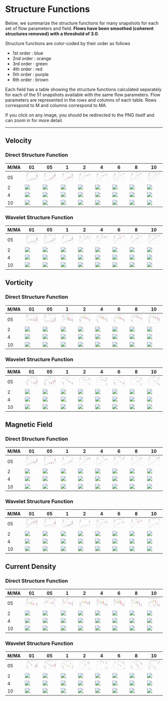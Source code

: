 # Structure Functions

Below, we summarize the structure functions for many snapshots for each set of flow parameters and field.
**Flows have been smoothed (coherent structures removed) with a threshold of 3.0**.

Structure functions are color-coded by their order as follows

  * 1st order : blue
  * 2nd order : orange
  * 3rd order : green
  * 4th order : red
  * 5th order : purple
  * 6th order : brown

Each field has a table showing the structure functions calculated separately for each of the 51 snapshots available with the same flow parameters.
Flow parameters are represented in the rows and columns of each table.
Rows correspond to M and columns correspond to MA.

If you click on any image, you should be redirected to the PNG itself and can zoom in for more detail.

---

## Velocity

### Direct Structure Function

|M/MA| 01 | 05 | 1 | 2 | 4 | 6 | 8 | 10 |
|----|----|----|---|---|---|---|---|----|
| 05 |<img src="M05MA01/w4t-plot-structure-function-ansatz-violin-008_M05MA01_avrg_vel_dsf_denoise-03d00-smooth.png">|<img src="M05MA05/w4t-plot-structure-function-ansatz-violin-008_M05MA05_avrg_vel_dsf_denoise-03d00-smooth.png">|<img src="M05MA1/w4t-plot-structure-function-ansatz-violin-008_M05MA1_avrg_vel_dsf_denoise-03d00-smooth.png">|<img src="M05MA2/w4t-plot-structure-function-ansatz-violin-008_M05MA2_avrg_vel_dsf_denoise-03d00-smooth.png">|<img src="M05MA4/w4t-plot-structure-function-ansatz-violin-008_M05MA4_avrg_vel_dsf_denoise-03d00-smooth.png">|<img src="M05MA6/w4t-plot-structure-function-ansatz-violin-008_M05MA6_avrg_vel_dsf_denoise-03d00-smooth.png">|<img src="M05MA8/w4t-plot-structure-function-ansatz-violin-008_M05MA8_avrg_vel_dsf_denoise-03d00-smooth.png">|<img src="M05MA10/w4t-plot-structure-function-ansatz-violin-008_M05MA10_avrg_vel_dsf_denoise-03d00-smooth.png">|
| 2  |<img src="M2MA01/w4t-plot-structure-function-ansatz-violin-008_M2MA01_avrg_vel_dsf_denoise-03d00-smooth.png">|<img src="M2MA05/w4t-plot-structure-function-ansatz-violin-008_M2MA05_avrg_vel_dsf_denoise-03d00-smooth.png">|<img src="M2MA1/w4t-plot-structure-function-ansatz-violin-008_M2MA1_avrg_vel_dsf_denoise-03d00-smooth.png">|<img src="M2MA2/w4t-plot-structure-function-ansatz-violin-008_M2MA2_avrg_vel_dsf_denoise-03d00-smooth.png">|<img src="M2MA4/w4t-plot-structure-function-ansatz-violin-008_M2MA4_avrg_vel_dsf_denoise-03d00-smooth.png">|<img src="M2MA6/w4t-plot-structure-function-ansatz-violin-008_M2MA6_avrg_vel_dsf_denoise-03d00-smooth.png">|<img src="M2MA8/w4t-plot-structure-function-ansatz-violin-008_M2MA8_avrg_vel_dsf_denoise-03d00-smooth.png">|<img src="M2MA10/w4t-plot-structure-function-ansatz-violin-008_M2MA10_avrg_vel_dsf_denoise-03d00-smooth.png">|
| 4  |<img src="M4MA01/w4t-plot-structure-function-ansatz-violin-008_M4MA01_avrg_vel_dsf_denoise-03d00-smooth.png">|<img src="M4MA05/w4t-plot-structure-function-ansatz-violin-008_M4MA05_avrg_vel_dsf_denoise-03d00-smooth.png">|<img src="M4MA1/w4t-plot-structure-function-ansatz-violin-008_M4MA1_avrg_vel_dsf_denoise-03d00-smooth.png">|<img src="M4MA2/w4t-plot-structure-function-ansatz-violin-008_M4MA2_avrg_vel_dsf_denoise-03d00-smooth.png">|<img src="M4MA4/w4t-plot-structure-function-ansatz-violin-008_M4MA4_avrg_vel_dsf_denoise-03d00-smooth.png">|<img src="M4MA6/w4t-plot-structure-function-ansatz-violin-008_M4MA6_avrg_vel_dsf_denoise-03d00-smooth.png">|<img src="M4MA8/w4t-plot-structure-function-ansatz-violin-008_M4MA8_avrg_vel_dsf_denoise-03d00-smooth.png">|<img src="M4MA10/w4t-plot-structure-function-ansatz-violin-008_M4MA10_avrg_vel_dsf_denoise-03d00-smooth.png">|
| 10 |<img src="M10MA01/w4t-plot-structure-function-ansatz-violin-008_M10MA01_avrg_vel_dsf_denoise-03d00-smooth.png">|<img src="M10MA05/w4t-plot-structure-function-ansatz-violin-008_M10MA05_avrg_vel_dsf_denoise-03d00-smooth.png">|<img src="M10MA1/w4t-plot-structure-function-ansatz-violin-008_M10MA1_avrg_vel_dsf_denoise-03d00-smooth.png">|<img src="M10MA2/w4t-plot-structure-function-ansatz-violin-008_M10MA2_avrg_vel_dsf_denoise-03d00-smooth.png">|<img src="M10MA4/w4t-plot-structure-function-ansatz-violin-008_M10MA4_avrg_vel_dsf_denoise-03d00-smooth.png">|<img src="M10MA6/w4t-plot-structure-function-ansatz-violin-008_M10MA6_avrg_vel_dsf_denoise-03d00-smooth.png">|<img src="M10MA8/w4t-plot-structure-function-ansatz-violin-008_M10MA8_avrg_vel_dsf_denoise-03d00-smooth.png">|<img src="M10MA10/w4t-plot-structure-function-ansatz-violin-008_M10MA10_avrg_vel_dsf_denoise-03d00-smooth.png">|

### Wavelet Structure Function

|M/MA| 01 | 05 | 1 | 2 | 4 | 6 | 8 | 10 |
|----|----|----|---|---|---|---|---|----|
| 05 |<img src="M05MA01/w4t-plot-structure-function-ansatz-violin-008_M05MA01_avrg_vel_wsf_denoise-03d00-smooth.png">|<img src="M05MA05/w4t-plot-structure-function-ansatz-violin-008_M05MA05_avrg_vel_wsf_denoise-03d00-smooth.png">|<img src="M05MA1/w4t-plot-structure-function-ansatz-violin-008_M05MA1_avrg_vel_wsf_denoise-03d00-smooth.png">|<img src="M05MA2/w4t-plot-structure-function-ansatz-violin-008_M05MA2_avrg_vel_wsf_denoise-03d00-smooth.png">|<img src="M05MA4/w4t-plot-structure-function-ansatz-violin-008_M05MA4_avrg_vel_wsf_denoise-03d00-smooth.png">|<img src="M05MA6/w4t-plot-structure-function-ansatz-violin-008_M05MA6_avrg_vel_wsf_denoise-03d00-smooth.png">|<img src="M05MA8/w4t-plot-structure-function-ansatz-violin-008_M05MA8_avrg_vel_wsf_denoise-03d00-smooth.png">|<img src="M05MA10/w4t-plot-structure-function-ansatz-violin-008_M05MA10_avrg_vel_wsf_denoise-03d00-smooth.png">|
| 2  |<img src="M2MA01/w4t-plot-structure-function-ansatz-violin-008_M2MA01_avrg_vel_wsf_denoise-03d00-smooth.png">|<img src="M2MA05/w4t-plot-structure-function-ansatz-violin-008_M2MA05_avrg_vel_wsf_denoise-03d00-smooth.png">|<img src="M2MA1/w4t-plot-structure-function-ansatz-violin-008_M2MA1_avrg_vel_wsf_denoise-03d00-smooth.png">|<img src="M2MA2/w4t-plot-structure-function-ansatz-violin-008_M2MA2_avrg_vel_wsf_denoise-03d00-smooth.png">|<img src="M2MA4/w4t-plot-structure-function-ansatz-violin-008_M2MA4_avrg_vel_wsf_denoise-03d00-smooth.png">|<img src="M2MA6/w4t-plot-structure-function-ansatz-violin-008_M2MA6_avrg_vel_wsf_denoise-03d00-smooth.png">|<img src="M2MA8/w4t-plot-structure-function-ansatz-violin-008_M2MA8_avrg_vel_wsf_denoise-03d00-smooth.png">|<img src="M2MA10/w4t-plot-structure-function-ansatz-violin-008_M2MA10_avrg_vel_wsf_denoise-03d00-smooth.png">|
| 4  |<img src="M4MA01/w4t-plot-structure-function-ansatz-violin-008_M4MA01_avrg_vel_wsf_denoise-03d00-smooth.png">|<img src="M4MA05/w4t-plot-structure-function-ansatz-violin-008_M4MA05_avrg_vel_wsf_denoise-03d00-smooth.png">|<img src="M4MA1/w4t-plot-structure-function-ansatz-violin-008_M4MA1_avrg_vel_wsf_denoise-03d00-smooth.png">|<img src="M4MA2/w4t-plot-structure-function-ansatz-violin-008_M4MA2_avrg_vel_wsf_denoise-03d00-smooth.png">|<img src="M4MA4/w4t-plot-structure-function-ansatz-violin-008_M4MA4_avrg_vel_wsf_denoise-03d00-smooth.png">|<img src="M4MA6/w4t-plot-structure-function-ansatz-violin-008_M4MA6_avrg_vel_wsf_denoise-03d00-smooth.png">|<img src="M4MA8/w4t-plot-structure-function-ansatz-violin-008_M4MA8_avrg_vel_wsf_denoise-03d00-smooth.png">|<img src="M4MA10/w4t-plot-structure-function-ansatz-violin-008_M4MA10_avrg_vel_wsf_denoise-03d00-smooth.png">|
| 10 |<img src="M10MA01/w4t-plot-structure-function-ansatz-violin-008_M10MA01_avrg_vel_wsf_denoise-03d00-smooth.png">|<img src="M10MA05/w4t-plot-structure-function-ansatz-violin-008_M10MA05_avrg_vel_wsf_denoise-03d00-smooth.png">|<img src="M10MA1/w4t-plot-structure-function-ansatz-violin-008_M10MA1_avrg_vel_wsf_denoise-03d00-smooth.png">|<img src="M10MA2/w4t-plot-structure-function-ansatz-violin-008_M10MA2_avrg_vel_wsf_denoise-03d00-smooth.png">|<img src="M10MA4/w4t-plot-structure-function-ansatz-violin-008_M10MA4_avrg_vel_wsf_denoise-03d00-smooth.png">|<img src="M10MA6/w4t-plot-structure-function-ansatz-violin-008_M10MA6_avrg_vel_wsf_denoise-03d00-smooth.png">|<img src="M10MA8/w4t-plot-structure-function-ansatz-violin-008_M10MA8_avrg_vel_wsf_denoise-03d00-smooth.png">|<img src="M10MA10/w4t-plot-structure-function-ansatz-violin-008_M10MA10_avrg_vel_wsf_denoise-03d00-smooth.png">|

## Vorticity

### Direct Structure Function

|M/MA| 01 | 05 | 1 | 2 | 4 | 6 | 8 | 10 |
|----|----|----|---|---|---|---|---|----|
| 05 |<img src="M05MA01/w4t-plot-structure-function-ansatz-violin-008_M05MA01_avrg_vort_dsf_denoise-03d00-smooth.png">|<img src="M05MA05/w4t-plot-structure-function-ansatz-violin-008_M05MA05_avrg_vort_dsf_denoise-03d00-smooth.png">|<img src="M05MA1/w4t-plot-structure-function-ansatz-violin-008_M05MA1_avrg_vort_dsf_denoise-03d00-smooth.png">|<img src="M05MA2/w4t-plot-structure-function-ansatz-violin-008_M05MA2_avrg_vort_dsf_denoise-03d00-smooth.png">|<img src="M05MA4/w4t-plot-structure-function-ansatz-violin-008_M05MA4_avrg_vort_dsf_denoise-03d00-smooth.png">|<img src="M05MA6/w4t-plot-structure-function-ansatz-violin-008_M05MA6_avrg_vort_dsf_denoise-03d00-smooth.png">|<img src="M05MA8/w4t-plot-structure-function-ansatz-violin-008_M05MA8_avrg_vort_dsf_denoise-03d00-smooth.png">|<img src="M05MA10/w4t-plot-structure-function-ansatz-violin-008_M05MA10_avrg_vort_dsf_denoise-03d00-smooth.png">|
| 2  |<img src="M2MA01/w4t-plot-structure-function-ansatz-violin-008_M2MA01_avrg_vort_dsf_denoise-03d00-smooth.png">|<img src="M2MA05/w4t-plot-structure-function-ansatz-violin-008_M2MA05_avrg_vort_dsf_denoise-03d00-smooth.png">|<img src="M2MA1/w4t-plot-structure-function-ansatz-violin-008_M2MA1_avrg_vort_dsf_denoise-03d00-smooth.png">|<img src="M2MA2/w4t-plot-structure-function-ansatz-violin-008_M2MA2_avrg_vort_dsf_denoise-03d00-smooth.png">|<img src="M2MA4/w4t-plot-structure-function-ansatz-violin-008_M2MA4_avrg_vort_dsf_denoise-03d00-smooth.png">|<img src="M2MA6/w4t-plot-structure-function-ansatz-violin-008_M2MA6_avrg_vort_dsf_denoise-03d00-smooth.png">|<img src="M2MA8/w4t-plot-structure-function-ansatz-violin-008_M2MA8_avrg_vort_dsf_denoise-03d00-smooth.png">|<img src="M2MA10/w4t-plot-structure-function-ansatz-violin-008_M2MA10_avrg_vort_dsf_denoise-03d00-smooth.png">|
| 4  |<img src="M4MA01/w4t-plot-structure-function-ansatz-violin-008_M4MA01_avrg_vort_dsf_denoise-03d00-smooth.png">|<img src="M4MA05/w4t-plot-structure-function-ansatz-violin-008_M4MA05_avrg_vort_dsf_denoise-03d00-smooth.png">|<img src="M4MA1/w4t-plot-structure-function-ansatz-violin-008_M4MA1_avrg_vort_dsf_denoise-03d00-smooth.png">|<img src="M4MA2/w4t-plot-structure-function-ansatz-violin-008_M4MA2_avrg_vort_dsf_denoise-03d00-smooth.png">|<img src="M4MA4/w4t-plot-structure-function-ansatz-violin-008_M4MA4_avrg_vort_dsf_denoise-03d00-smooth.png">|<img src="M4MA6/w4t-plot-structure-function-ansatz-violin-008_M4MA6_avrg_vort_dsf_denoise-03d00-smooth.png">|<img src="M4MA8/w4t-plot-structure-function-ansatz-violin-008_M4MA8_avrg_vort_dsf_denoise-03d00-smooth.png">|<img src="M4MA10/w4t-plot-structure-function-ansatz-violin-008_M4MA10_avrg_vort_dsf_denoise-03d00-smooth.png">|
| 10 |<img src="M10MA01/w4t-plot-structure-function-ansatz-violin-008_M10MA01_avrg_vort_dsf_denoise-03d00-smooth.png">|<img src="M10MA05/w4t-plot-structure-function-ansatz-violin-008_M10MA05_avrg_vort_dsf_denoise-03d00-smooth.png">|<img src="M10MA1/w4t-plot-structure-function-ansatz-violin-008_M10MA1_avrg_vort_dsf_denoise-03d00-smooth.png">|<img src="M10MA2/w4t-plot-structure-function-ansatz-violin-008_M10MA2_avrg_vort_dsf_denoise-03d00-smooth.png">|<img src="M10MA4/w4t-plot-structure-function-ansatz-violin-008_M10MA4_avrg_vort_dsf_denoise-03d00-smooth.png">|<img src="M10MA6/w4t-plot-structure-function-ansatz-violin-008_M10MA6_avrg_vort_dsf_denoise-03d00-smooth.png">|<img src="M10MA8/w4t-plot-structure-function-ansatz-violin-008_M10MA8_avrg_vort_dsf_denoise-03d00-smooth.png">|<img src="M10MA10/w4t-plot-structure-function-ansatz-violin-008_M10MA10_avrg_vort_dsf_denoise-03d00-smooth.png">|

### Wavelet Structure Function

|M/MA| 01 | 05 | 1 | 2 | 4 | 6 | 8 | 10 |
|----|----|----|---|---|---|---|---|----|
| 05 |<img src="M05MA01/w4t-plot-structure-function-ansatz-violin-008_M05MA01_avrg_vort_wsf_denoise-03d00-smooth.png">|<img src="M05MA05/w4t-plot-structure-function-ansatz-violin-008_M05MA05_avrg_vort_wsf_denoise-03d00-smooth.png">|<img src="M05MA1/w4t-plot-structure-function-ansatz-violin-008_M05MA1_avrg_vort_wsf_denoise-03d00-smooth.png">|<img src="M05MA2/w4t-plot-structure-function-ansatz-violin-008_M05MA2_avrg_vort_wsf_denoise-03d00-smooth.png">|<img src="M05MA4/w4t-plot-structure-function-ansatz-violin-008_M05MA4_avrg_vort_wsf_denoise-03d00-smooth.png">|<img src="M05MA6/w4t-plot-structure-function-ansatz-violin-008_M05MA6_avrg_vort_wsf_denoise-03d00-smooth.png">|<img src="M05MA8/w4t-plot-structure-function-ansatz-violin-008_M05MA8_avrg_vort_wsf_denoise-03d00-smooth.png">|<img src="M05MA10/w4t-plot-structure-function-ansatz-violin-008_M05MA10_avrg_vort_wsf_denoise-03d00-smooth.png">|
| 2  |<img src="M2MA01/w4t-plot-structure-function-ansatz-violin-008_M2MA01_avrg_vort_wsf_denoise-03d00-smooth.png">|<img src="M2MA05/w4t-plot-structure-function-ansatz-violin-008_M2MA05_avrg_vort_wsf_denoise-03d00-smooth.png">|<img src="M2MA1/w4t-plot-structure-function-ansatz-violin-008_M2MA1_avrg_vort_wsf_denoise-03d00-smooth.png">|<img src="M2MA2/w4t-plot-structure-function-ansatz-violin-008_M2MA2_avrg_vort_wsf_denoise-03d00-smooth.png">|<img src="M2MA4/w4t-plot-structure-function-ansatz-violin-008_M2MA4_avrg_vort_wsf_denoise-03d00-smooth.png">|<img src="M2MA6/w4t-plot-structure-function-ansatz-violin-008_M2MA6_avrg_vort_wsf_denoise-03d00-smooth.png">|<img src="M2MA8/w4t-plot-structure-function-ansatz-violin-008_M2MA8_avrg_vort_wsf_denoise-03d00-smooth.png">|<img src="M2MA10/w4t-plot-structure-function-ansatz-violin-008_M2MA10_avrg_vort_wsf_denoise-03d00-smooth.png">|
| 4  |<img src="M4MA01/w4t-plot-structure-function-ansatz-violin-008_M4MA01_avrg_vort_wsf_denoise-03d00-smooth.png">|<img src="M4MA05/w4t-plot-structure-function-ansatz-violin-008_M4MA05_avrg_vort_wsf_denoise-03d00-smooth.png">|<img src="M4MA1/w4t-plot-structure-function-ansatz-violin-008_M4MA1_avrg_vort_wsf_denoise-03d00-smooth.png">|<img src="M4MA2/w4t-plot-structure-function-ansatz-violin-008_M4MA2_avrg_vort_wsf_denoise-03d00-smooth.png">|<img src="M4MA4/w4t-plot-structure-function-ansatz-violin-008_M4MA4_avrg_vort_wsf_denoise-03d00-smooth.png">|<img src="M4MA6/w4t-plot-structure-function-ansatz-violin-008_M4MA6_avrg_vort_wsf_denoise-03d00-smooth.png">|<img src="M4MA8/w4t-plot-structure-function-ansatz-violin-008_M4MA8_avrg_vort_wsf_denoise-03d00-smooth.png">|<img src="M4MA10/w4t-plot-structure-function-ansatz-violin-008_M4MA10_avrg_vort_wsf_denoise-03d00-smooth.png">|
| 10 |<img src="M10MA01/w4t-plot-structure-function-ansatz-violin-008_M10MA01_avrg_vort_wsf_denoise-03d00-smooth.png">|<img src="M10MA05/w4t-plot-structure-function-ansatz-violin-008_M10MA05_avrg_vort_wsf_denoise-03d00-smooth.png">|<img src="M10MA1/w4t-plot-structure-function-ansatz-violin-008_M10MA1_avrg_vort_wsf_denoise-03d00-smooth.png">|<img src="M10MA2/w4t-plot-structure-function-ansatz-violin-008_M10MA2_avrg_vort_wsf_denoise-03d00-smooth.png">|<img src="M10MA4/w4t-plot-structure-function-ansatz-violin-008_M10MA4_avrg_vort_wsf_denoise-03d00-smooth.png">|<img src="M10MA6/w4t-plot-structure-function-ansatz-violin-008_M10MA6_avrg_vort_wsf_denoise-03d00-smooth.png">|<img src="M10MA8/w4t-plot-structure-function-ansatz-violin-008_M10MA8_avrg_vort_wsf_denoise-03d00-smooth.png">|<img src="M10MA10/w4t-plot-structure-function-ansatz-violin-008_M10MA10_avrg_vort_wsf_denoise-03d00-smooth.png">|

## Magnetic Field

### Direct Structure Function

|M/MA| 01 | 05 | 1 | 2 | 4 | 6 | 8 | 10 |
|----|----|----|---|---|---|---|---|----|
| 05 |<img src="M05MA01/w4t-plot-structure-function-ansatz-violin-008_M05MA01_avrg_mag_dsf_denoise-03d00-smooth.png">|<img src="M05MA05/w4t-plot-structure-function-ansatz-violin-008_M05MA05_avrg_mag_dsf_denoise-03d00-smooth.png">|<img src="M05MA1/w4t-plot-structure-function-ansatz-violin-008_M05MA1_avrg_mag_dsf_denoise-03d00-smooth.png">|<img src="M05MA2/w4t-plot-structure-function-ansatz-violin-008_M05MA2_avrg_mag_dsf_denoise-03d00-smooth.png">|<img src="M05MA4/w4t-plot-structure-function-ansatz-violin-008_M05MA4_avrg_mag_dsf_denoise-03d00-smooth.png">|<img src="M05MA6/w4t-plot-structure-function-ansatz-violin-008_M05MA6_avrg_mag_dsf_denoise-03d00-smooth.png">|<img src="M05MA8/w4t-plot-structure-function-ansatz-violin-008_M05MA8_avrg_mag_dsf_denoise-03d00-smooth.png">|<img src="M05MA10/w4t-plot-structure-function-ansatz-violin-008_M05MA10_avrg_mag_dsf_denoise-03d00-smooth.png">|
| 2  |<img src="M2MA01/w4t-plot-structure-function-ansatz-violin-008_M2MA01_avrg_mag_dsf_denoise-03d00-smooth.png">|<img src="M2MA05/w4t-plot-structure-function-ansatz-violin-008_M2MA05_avrg_mag_dsf_denoise-03d00-smooth.png">|<img src="M2MA1/w4t-plot-structure-function-ansatz-violin-008_M2MA1_avrg_mag_dsf_denoise-03d00-smooth.png">|<img src="M2MA2/w4t-plot-structure-function-ansatz-violin-008_M2MA2_avrg_mag_dsf_denoise-03d00-smooth.png">|<img src="M2MA4/w4t-plot-structure-function-ansatz-violin-008_M2MA4_avrg_mag_dsf_denoise-03d00-smooth.png">|<img src="M2MA6/w4t-plot-structure-function-ansatz-violin-008_M2MA6_avrg_mag_dsf_denoise-03d00-smooth.png">|<img src="M2MA8/w4t-plot-structure-function-ansatz-violin-008_M2MA8_avrg_mag_dsf_denoise-03d00-smooth.png">|<img src="M2MA10/w4t-plot-structure-function-ansatz-violin-008_M2MA10_avrg_mag_dsf_denoise-03d00-smooth.png">|
| 4  |<img src="M4MA01/w4t-plot-structure-function-ansatz-violin-008_M4MA01_avrg_mag_dsf_denoise-03d00-smooth.png">|<img src="M4MA05/w4t-plot-structure-function-ansatz-violin-008_M4MA05_avrg_mag_dsf_denoise-03d00-smooth.png">|<img src="M4MA1/w4t-plot-structure-function-ansatz-violin-008_M4MA1_avrg_mag_dsf_denoise-03d00-smooth.png">|<img src="M4MA2/w4t-plot-structure-function-ansatz-violin-008_M4MA2_avrg_mag_dsf_denoise-03d00-smooth.png">|<img src="M4MA4/w4t-plot-structure-function-ansatz-violin-008_M4MA4_avrg_mag_dsf_denoise-03d00-smooth.png">|<img src="M4MA6/w4t-plot-structure-function-ansatz-violin-008_M4MA6_avrg_mag_dsf_denoise-03d00-smooth.png">|<img src="M4MA8/w4t-plot-structure-function-ansatz-violin-008_M4MA8_avrg_mag_dsf_denoise-03d00-smooth.png">|<img src="M4MA10/w4t-plot-structure-function-ansatz-violin-008_M4MA10_avrg_mag_dsf_denoise-03d00-smooth.png">|
| 10 |<img src="M10MA01/w4t-plot-structure-function-ansatz-violin-008_M10MA01_avrg_mag_dsf_denoise-03d00-smooth.png">|<img src="M10MA05/w4t-plot-structure-function-ansatz-violin-008_M10MA05_avrg_mag_dsf_denoise-03d00-smooth.png">|<img src="M10MA1/w4t-plot-structure-function-ansatz-violin-008_M10MA1_avrg_mag_dsf_denoise-03d00-smooth.png">|<img src="M10MA2/w4t-plot-structure-function-ansatz-violin-008_M10MA2_avrg_mag_dsf_denoise-03d00-smooth.png">|<img src="M10MA4/w4t-plot-structure-function-ansatz-violin-008_M10MA4_avrg_mag_dsf_denoise-03d00-smooth.png">|<img src="M10MA6/w4t-plot-structure-function-ansatz-violin-008_M10MA6_avrg_mag_dsf_denoise-03d00-smooth.png">|<img src="M10MA8/w4t-plot-structure-function-ansatz-violin-008_M10MA8_avrg_mag_dsf_denoise-03d00-smooth.png">|<img src="M10MA10/w4t-plot-structure-function-ansatz-violin-008_M10MA10_avrg_mag_dsf_denoise-03d00-smooth.png">|

### Wavelet Structure Function

|M/MA| 01 | 05 | 1 | 2 | 4 | 6 | 8 | 10 |
|----|----|----|---|---|---|---|---|----|
| 05 |<img src="M05MA01/w4t-plot-structure-function-ansatz-violin-008_M05MA01_avrg_mag_wsf_denoise-03d00-smooth.png">|<img src="M05MA05/w4t-plot-structure-function-ansatz-violin-008_M05MA05_avrg_mag_wsf_denoise-03d00-smooth.png">|<img src="M05MA1/w4t-plot-structure-function-ansatz-violin-008_M05MA1_avrg_mag_wsf_denoise-03d00-smooth.png">|<img src="M05MA2/w4t-plot-structure-function-ansatz-violin-008_M05MA2_avrg_mag_wsf_denoise-03d00-smooth.png">|<img src="M05MA4/w4t-plot-structure-function-ansatz-violin-008_M05MA4_avrg_mag_wsf_denoise-03d00-smooth.png">|<img src="M05MA6/w4t-plot-structure-function-ansatz-violin-008_M05MA6_avrg_mag_wsf_denoise-03d00-smooth.png">|<img src="M05MA8/w4t-plot-structure-function-ansatz-violin-008_M05MA8_avrg_mag_wsf_denoise-03d00-smooth.png">|<img src="M05MA10/w4t-plot-structure-function-ansatz-violin-008_M05MA10_avrg_mag_wsf_denoise-03d00-smooth.png">|
| 2  |<img src="M2MA01/w4t-plot-structure-function-ansatz-violin-008_M2MA01_avrg_mag_wsf_denoise-03d00-smooth.png">|<img src="M2MA05/w4t-plot-structure-function-ansatz-violin-008_M2MA05_avrg_mag_wsf_denoise-03d00-smooth.png">|<img src="M2MA1/w4t-plot-structure-function-ansatz-violin-008_M2MA1_avrg_mag_wsf_denoise-03d00-smooth.png">|<img src="M2MA2/w4t-plot-structure-function-ansatz-violin-008_M2MA2_avrg_mag_wsf_denoise-03d00-smooth.png">|<img src="M2MA4/w4t-plot-structure-function-ansatz-violin-008_M2MA4_avrg_mag_wsf_denoise-03d00-smooth.png">|<img src="M2MA6/w4t-plot-structure-function-ansatz-violin-008_M2MA6_avrg_mag_wsf_denoise-03d00-smooth.png">|<img src="M2MA8/w4t-plot-structure-function-ansatz-violin-008_M2MA8_avrg_mag_wsf_denoise-03d00-smooth.png">|<img src="M2MA10/w4t-plot-structure-function-ansatz-violin-008_M2MA10_avrg_mag_wsf_denoise-03d00-smooth.png">|
| 4  |<img src="M4MA01/w4t-plot-structure-function-ansatz-violin-008_M4MA01_avrg_mag_wsf_denoise-03d00-smooth.png">|<img src="M4MA05/w4t-plot-structure-function-ansatz-violin-008_M4MA05_avrg_mag_wsf_denoise-03d00-smooth.png">|<img src="M4MA1/w4t-plot-structure-function-ansatz-violin-008_M4MA1_avrg_mag_wsf_denoise-03d00-smooth.png">|<img src="M4MA2/w4t-plot-structure-function-ansatz-violin-008_M4MA2_avrg_mag_wsf_denoise-03d00-smooth.png">|<img src="M4MA4/w4t-plot-structure-function-ansatz-violin-008_M4MA4_avrg_mag_wsf_denoise-03d00-smooth.png">|<img src="M4MA6/w4t-plot-structure-function-ansatz-violin-008_M4MA6_avrg_mag_wsf_denoise-03d00-smooth.png">|<img src="M4MA8/w4t-plot-structure-function-ansatz-violin-008_M4MA8_avrg_mag_wsf_denoise-03d00-smooth.png">|<img src="M4MA10/w4t-plot-structure-function-ansatz-violin-008_M4MA10_avrg_mag_wsf_denoise-03d00-smooth.png">|
| 10 |<img src="M10MA01/w4t-plot-structure-function-ansatz-violin-008_M10MA01_avrg_mag_wsf_denoise-03d00-smooth.png">|<img src="M10MA05/w4t-plot-structure-function-ansatz-violin-008_M10MA05_avrg_mag_wsf_denoise-03d00-smooth.png">|<img src="M10MA1/w4t-plot-structure-function-ansatz-violin-008_M10MA1_avrg_mag_wsf_denoise-03d00-smooth.png">|<img src="M10MA2/w4t-plot-structure-function-ansatz-violin-008_M10MA2_avrg_mag_wsf_denoise-03d00-smooth.png">|<img src="M10MA4/w4t-plot-structure-function-ansatz-violin-008_M10MA4_avrg_mag_wsf_denoise-03d00-smooth.png">|<img src="M10MA6/w4t-plot-structure-function-ansatz-violin-008_M10MA6_avrg_mag_wsf_denoise-03d00-smooth.png">|<img src="M10MA8/w4t-plot-structure-function-ansatz-violin-008_M10MA8_avrg_mag_wsf_denoise-03d00-smooth.png">|<img src="M10MA10/w4t-plot-structure-function-ansatz-violin-008_M10MA10_avrg_mag_wsf_denoise-03d00-smooth.png">|

## Current Density

### Direct Structure Function

|M/MA| 01 | 05 | 1 | 2 | 4 | 6 | 8 | 10 |
|----|----|----|---|---|---|---|---|----|
| 05 |<img src="M05MA01/w4t-plot-structure-function-ansatz-violin-008_M05MA01_avrg_curr_dsf_denoise-03d00-smooth.png">|<img src="M05MA05/w4t-plot-structure-function-ansatz-violin-008_M05MA05_avrg_curr_dsf_denoise-03d00-smooth.png">|<img src="M05MA1/w4t-plot-structure-function-ansatz-violin-008_M05MA1_avrg_curr_dsf_denoise-03d00-smooth.png">|<img src="M05MA2/w4t-plot-structure-function-ansatz-violin-008_M05MA2_avrg_curr_dsf_denoise-03d00-smooth.png">|<img src="M05MA4/w4t-plot-structure-function-ansatz-violin-008_M05MA4_avrg_curr_dsf_denoise-03d00-smooth.png">|<img src="M05MA6/w4t-plot-structure-function-ansatz-violin-008_M05MA6_avrg_curr_dsf_denoise-03d00-smooth.png">|<img src="M05MA8/w4t-plot-structure-function-ansatz-violin-008_M05MA8_avrg_curr_dsf_denoise-03d00-smooth.png">|<img src="M05MA10/w4t-plot-structure-function-ansatz-violin-008_M05MA10_avrg_curr_dsf_denoise-03d00-smooth.png">|
| 2  |<img src="M2MA01/w4t-plot-structure-function-ansatz-violin-008_M2MA01_avrg_curr_dsf_denoise-03d00-smooth.png">|<img src="M2MA05/w4t-plot-structure-function-ansatz-violin-008_M2MA05_avrg_curr_dsf_denoise-03d00-smooth.png">|<img src="M2MA1/w4t-plot-structure-function-ansatz-violin-008_M2MA1_avrg_curr_dsf_denoise-03d00-smooth.png">|<img src="M2MA2/w4t-plot-structure-function-ansatz-violin-008_M2MA2_avrg_curr_dsf_denoise-03d00-smooth.png">|<img src="M2MA4/w4t-plot-structure-function-ansatz-violin-008_M2MA4_avrg_curr_dsf_denoise-03d00-smooth.png">|<img src="M2MA6/w4t-plot-structure-function-ansatz-violin-008_M2MA6_avrg_curr_dsf_denoise-03d00-smooth.png">|<img src="M2MA8/w4t-plot-structure-function-ansatz-violin-008_M2MA8_avrg_curr_dsf_denoise-03d00-smooth.png">|<img src="M2MA10/w4t-plot-structure-function-ansatz-violin-008_M2MA10_avrg_curr_dsf_denoise-03d00-smooth.png">|
| 4  |<img src="M4MA01/w4t-plot-structure-function-ansatz-violin-008_M4MA01_avrg_curr_dsf_denoise-03d00-smooth.png">|<img src="M4MA05/w4t-plot-structure-function-ansatz-violin-008_M4MA05_avrg_curr_dsf_denoise-03d00-smooth.png">|<img src="M4MA1/w4t-plot-structure-function-ansatz-violin-008_M4MA1_avrg_curr_dsf_denoise-03d00-smooth.png">|<img src="M4MA2/w4t-plot-structure-function-ansatz-violin-008_M4MA2_avrg_curr_dsf_denoise-03d00-smooth.png">|<img src="M4MA4/w4t-plot-structure-function-ansatz-violin-008_M4MA4_avrg_curr_dsf_denoise-03d00-smooth.png">|<img src="M4MA6/w4t-plot-structure-function-ansatz-violin-008_M4MA6_avrg_curr_dsf_denoise-03d00-smooth.png">|<img src="M4MA8/w4t-plot-structure-function-ansatz-violin-008_M4MA8_avrg_curr_dsf_denoise-03d00-smooth.png">|<img src="M4MA10/w4t-plot-structure-function-ansatz-violin-008_M4MA10_avrg_curr_dsf_denoise-03d00-smooth.png">|
| 10 |<img src="M10MA01/w4t-plot-structure-function-ansatz-violin-008_M10MA01_avrg_curr_dsf_denoise-03d00-smooth.png">|<img src="M10MA05/w4t-plot-structure-function-ansatz-violin-008_M10MA05_avrg_curr_dsf_denoise-03d00-smooth.png">|<img src="M10MA1/w4t-plot-structure-function-ansatz-violin-008_M10MA1_avrg_curr_dsf_denoise-03d00-smooth.png">|<img src="M10MA2/w4t-plot-structure-function-ansatz-violin-008_M10MA2_avrg_curr_dsf_denoise-03d00-smooth.png">|<img src="M10MA4/w4t-plot-structure-function-ansatz-violin-008_M10MA4_avrg_curr_dsf_denoise-03d00-smooth.png">|<img src="M10MA6/w4t-plot-structure-function-ansatz-violin-008_M10MA6_avrg_curr_dsf_denoise-03d00-smooth.png">|<img src="M10MA8/w4t-plot-structure-function-ansatz-violin-008_M10MA8_avrg_curr_dsf_denoise-03d00-smooth.png">|<img src="M10MA10/w4t-plot-structure-function-ansatz-violin-008_M10MA10_avrg_curr_dsf_denoise-03d00-smooth.png">|

### Wavelet Structure Function

|M/MA| 01 | 05 | 1 | 2 | 4 | 6 | 8 | 10 |
|----|----|----|---|---|---|---|---|----|
| 05 |<img src="M05MA01/w4t-plot-structure-function-ansatz-violin-008_M05MA01_avrg_curr_wsf_denoise-03d00-smooth.png">|<img src="M05MA05/w4t-plot-structure-function-ansatz-violin-008_M05MA05_avrg_curr_wsf_denoise-03d00-smooth.png">|<img src="M05MA1/w4t-plot-structure-function-ansatz-violin-008_M05MA1_avrg_curr_wsf_denoise-03d00-smooth.png">|<img src="M05MA2/w4t-plot-structure-function-ansatz-violin-008_M05MA2_avrg_curr_wsf_denoise-03d00-smooth.png">|<img src="M05MA4/w4t-plot-structure-function-ansatz-violin-008_M05MA4_avrg_curr_wsf_denoise-03d00-smooth.png">|<img src="M05MA6/w4t-plot-structure-function-ansatz-violin-008_M05MA6_avrg_curr_wsf_denoise-03d00-smooth.png">|<img src="M05MA8/w4t-plot-structure-function-ansatz-violin-008_M05MA8_avrg_curr_wsf_denoise-03d00-smooth.png">|<img src="M05MA10/w4t-plot-structure-function-ansatz-violin-008_M05MA10_avrg_curr_wsf_denoise-03d00-smooth.png">|
| 2  |<img src="M2MA01/w4t-plot-structure-function-ansatz-violin-008_M2MA01_avrg_curr_wsf_denoise-03d00-smooth.png">|<img src="M2MA05/w4t-plot-structure-function-ansatz-violin-008_M2MA05_avrg_curr_wsf_denoise-03d00-smooth.png">|<img src="M2MA1/w4t-plot-structure-function-ansatz-violin-008_M2MA1_avrg_curr_wsf_denoise-03d00-smooth.png">|<img src="M2MA2/w4t-plot-structure-function-ansatz-violin-008_M2MA2_avrg_curr_wsf_denoise-03d00-smooth.png">|<img src="M2MA4/w4t-plot-structure-function-ansatz-violin-008_M2MA4_avrg_curr_wsf_denoise-03d00-smooth.png">|<img src="M2MA6/w4t-plot-structure-function-ansatz-violin-008_M2MA6_avrg_curr_wsf_denoise-03d00-smooth.png">|<img src="M2MA8/w4t-plot-structure-function-ansatz-violin-008_M2MA8_avrg_curr_wsf_denoise-03d00-smooth.png">|<img src="M2MA10/w4t-plot-structure-function-ansatz-violin-008_M2MA10_avrg_curr_wsf_denoise-03d00-smooth.png">|
| 4  |<img src="M4MA01/w4t-plot-structure-function-ansatz-violin-008_M4MA01_avrg_curr_wsf_denoise-03d00-smooth.png">|<img src="M4MA05/w4t-plot-structure-function-ansatz-violin-008_M4MA05_avrg_curr_wsf_denoise-03d00-smooth.png">|<img src="M4MA1/w4t-plot-structure-function-ansatz-violin-008_M4MA1_avrg_curr_wsf_denoise-03d00-smooth.png">|<img src="M4MA2/w4t-plot-structure-function-ansatz-violin-008_M4MA2_avrg_curr_wsf_denoise-03d00-smooth.png">|<img src="M4MA4/w4t-plot-structure-function-ansatz-violin-008_M4MA4_avrg_curr_wsf_denoise-03d00-smooth.png">|<img src="M4MA6/w4t-plot-structure-function-ansatz-violin-008_M4MA6_avrg_curr_wsf_denoise-03d00-smooth.png">|<img src="M4MA8/w4t-plot-structure-function-ansatz-violin-008_M4MA8_avrg_curr_wsf_denoise-03d00-smooth.png">|<img src="M4MA10/w4t-plot-structure-function-ansatz-violin-008_M4MA10_avrg_curr_wsf_denoise-03d00-smooth.png">|
| 10 |<img src="M10MA01/w4t-plot-structure-function-ansatz-violin-008_M10MA01_avrg_curr_wsf_denoise-03d00-smooth.png">|<img src="M10MA05/w4t-plot-structure-function-ansatz-violin-008_M10MA05_avrg_curr_wsf_denoise-03d00-smooth.png">|<img src="M10MA1/w4t-plot-structure-function-ansatz-violin-008_M10MA1_avrg_curr_wsf_denoise-03d00-smooth.png">|<img src="M10MA2/w4t-plot-structure-function-ansatz-violin-008_M10MA2_avrg_curr_wsf_denoise-03d00-smooth.png">|<img src="M10MA4/w4t-plot-structure-function-ansatz-violin-008_M10MA4_avrg_curr_wsf_denoise-03d00-smooth.png">|<img src="M10MA6/w4t-plot-structure-function-ansatz-violin-008_M10MA6_avrg_curr_wsf_denoise-03d00-smooth.png">|<img src="M10MA8/w4t-plot-structure-function-ansatz-violin-008_M10MA8_avrg_curr_wsf_denoise-03d00-smooth.png">|<img src="M10MA10/w4t-plot-structure-function-ansatz-violin-008_M10MA10_avrg_curr_wsf_denoise-03d00-smooth.png">|
